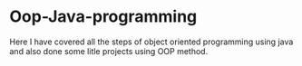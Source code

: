 # Oop-Java-programming
Here I have covered all the steps of object oriented programming using java and also done some litle projects using OOP method.
